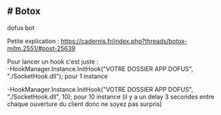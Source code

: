 <h2># Botox</h2>
dofus bot

Petite explication : https://cadernis.fr/index.php?threads/botox-mitm.2551/#post-25639

Pour lancer un hook c'est juste : </br>
  -HookManager.Instance.InitHook("VOTRE DOSSIER APP DOFUS", "./SocketHook.dll"); pour 1 instance 
  
  -HookManager.Instance.InitHook("VOTRE DOSSIER APP DOFUS", "./SocketHook.dll", 10); pour 10 instance (il y a un delay 3 secondes entre chaque ouverture du client donc ne soyez pas surpris) </br> 
